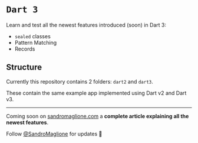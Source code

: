 # `Dart 3`
Learn and test all the newest features introduced (soon) in Dart 3:
- `sealed` classes
- Pattern Matching
- Records

## Structure
Currently this repository contains 2 folders: `dart2` and `dart3`.

These contain the same example app implemented using Dart v2 and Dart v3.

***

Coming soon on [sandromaglione.com](https://www.sandromaglione.com/) a **complete article explaining all the newest features**.

Follow [@SandroMaglione](https://twitter.com/SandroMaglione) for updates 🎯